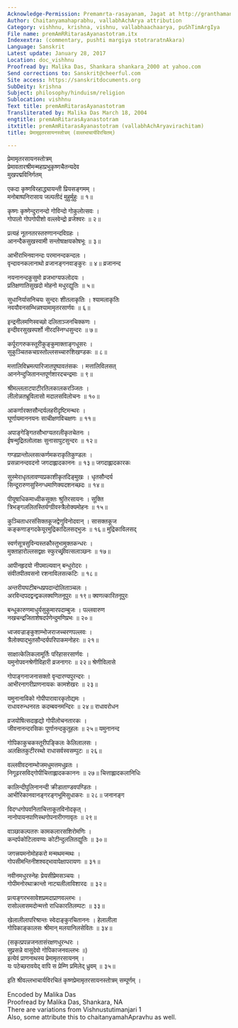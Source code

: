 ```yaml
---
Acknowledge-Permission: Premamrta-rasayanam, Jagat at http://granthamandira.net
Author: Chaitanyamahaprabhu, vallabhAchArya attribution
Category: vishhnu, krishna, vishnu, vallabhaachaarya, puShTimArgIya
File name: premAmRRitarasAyanastotram.itx
Indexextra: (commentary, pushti margiya stotraratnAkara)
Language: Sanskrit
Latest update: January 28, 2017
Location: doc_vishhnu
Proofread by: Malika Das, Shankara shankara_2000 at yahoo.com
Send corrections to: Sanskrit@cheerful.com
Site access: https://sanskritdocuments.org
SubDeity: krishna
Subject: philosophy/hinduism/religion
Sublocation: vishhnu
Text title: premAmRitarasAyanastotram
Transliterated by: Malika Das March 18, 2004
engtitle: premAmRitarasAyanastotram
itxtitle: premAmRitarasAyanastotram (vallabhAchAryavirachitam)
title: प्रेमामृइतरसायनस्तोत्रम् (वल्लभाचार्यविरचितम्)

---
```

  
 प्रेमामृतरसायनस्तोत्रम्   
प्रेमावतारश्रीमन्महाप्रभुकृष्णचैतन्यदेव  
मुखपद्मविनिर्गतम्  
  
एकदा कृष्णविरहाद्ध्यायन्ती प्रियसङ्गमम् ।  
मनोबाष्पनिरासाय जल्पतीदं मुहुर्मुहुः ॥ १॥  
  
कृष्णः कृष्णेन्दुरानन्दो गोविन्दो गोकुलोत्सवः ।  
गोपालो गोपगोपीशो वल्लवेन्द्रो व्रजेश्वरः ॥ २॥  
  
प्रत्यहं नूतनतरस्तरुणानन्दविग्रहः ।  
आनन्दैकसुखस्वामी सन्तोषाक्षयकोषभूः ॥ ३॥  
  
आभीराभिनवानन्दः परमानन्दकन्दलः ।  
वृन्दावनकलानाथो व्रजानङ्गनवाङ्कुरः ॥ ४॥ व्रजानन्द  
  
नयनानन्दकुसुमो व्रजभाग्यफलोदयः ।  
प्रतिक्षणातिसुखदो मोहनो मधुरद्युतिः ॥ ५॥  
  
सुधानिर्यासनिचयः सुन्दरः शीतलाकृतिः । श्यामलाकृतिः  
नवयौवनसम्भिन्नश्यामामृतरसार्णवः ॥ ६॥  
  
इन्द्रनीलमणिस्वच्छो दलिताञ्जनचिक्कणः ।  
इन्दीवरसुखस्पर्शो नीरदस्निग्धसुन्दरः ॥ ७॥  
  
कर्पूरागरुकस्तूरीकुङ्कुमाक्ताङ्गधूसरः ।  
सुकुञ्चितकचग्रस्तोल्लसच्चारुशिखण्डकः ॥ ८॥  
  
मत्तालिविभ्रमत्पारिजातपुष्पावतंसकः । मत्तालिविलसत्  
आननेन्दुजितानन्तपूर्णशारदचन्द्रमाः ॥ ९॥  
  
श्रीमल्ललाटपाटीरतिलकालकरञ्जितः ।  
लीलोन्नतभ्रूविलासो मदालसविलोचनः ॥ १०॥  
  
आकर्णारक्तसौन्दर्यलहरीदृष्टिमन्थरः ।  
घूर्णायमाननयनः साचीक्षणविचक्षणः ॥ ११॥  
  
अपाङ्गेङ्गितसौभाग्यतरलीकृतचेतनः ।  
ईषन्मुद्रितलोलाक्षः सुनासापुटसुन्दरः ॥ १२॥  
  
गण्डप्रान्तोल्लसत्कर्णमकराकृतिकुण्डलः ।  
प्रसन्नानन्दवदनो जगदाह्लादकाननः ॥ १३॥ जगदाह्लादकारकः  
  
सुस्मेराधृतलावण्यप्रकाशीकृतदिङ्मुखः । धृतसौन्दर्य  
सिन्दूरारुणसुस्निग्धमाणिक्यदशनच्छदः ॥ १४॥  
  
पीयूषाधिकमाध्वीकसूक्तः श्रुतिरसायनः । सूक्ति  
त्रिभङ्गललितस्तिर्यग्ग्रीवस्त्रैलोक्यमोहनः ॥ १५॥  
  
कुञ्चिताधरसंसिक्तकूजद्वेणुविनोदवान् । सासक्तकूज  
कङ्कणाङ्गदकेयूरमुद्रिकादिलसद्भुजः ॥ १६॥ मुद्रिकाविलसद्  
  
स्वर्णसूत्रसुविन्यस्तकौस्तुभामुक्तकन्धरः ।  
मुक्ताहारोल्लसद्वक्षः स्फुरच्छ्रीवत्सलाञ्छनः ॥ १७॥  
  
आपीनहृदयो नीपमाल्यवान् बन्धुरोदरः ।  
संवीतपीतवसनो रशनाविलसत्कटिः ॥ १८॥  
  
अन्तरीयघटीबन्धप्रपदान्दोलिताञ्चलः ।  
अरविन्दपदद्वन्द्वकलक्वणितनूपुरः ॥ १९॥ क्वणत्कारितनूपुरः  
  
बन्धूकारुणमाधुर्यसुकुमारपदाम्बुजः । पल्लवारुण  
नखचन्द्रजिताशेषदर्पणेन्दुमणिप्रभः ॥ २०॥  
  
ध्वजवज्राङ्कुशाम्भोजराजच्चरणपल्लवः ।  
त्रैलोक्याद्भुतसौन्दर्यपरिपाकमनोहरः ॥ २१॥  
  
साक्षात्केलिकलामूर्तिः परिहासरसार्णवः ।  
यमुनोपवनश्रेणीविहारी व्रजनागरः ॥ २२॥ श्रेणीविलासे  
  
गोपाङ्गनाजनासक्तो वृन्दारण्यपुरन्दरः ।  
आभीरनागरीप्राणनायकः कामशेखरः ॥ २३॥  
  
यमुनानाविको गोपीपारावारकृतोद्यमः ।  
राधावरुन्धनरतः कदम्बवनमन्दिरः ॥ २४॥ राधावरोधन  
  
व्रजयोषित्सदाहृद्यो गोपीलोचनतारकः ।  
जीवनानन्दरसिकः पूर्णानन्दकुतूहलः ॥ २५॥ यमुनानन्द  
  
गोपिकाकुचकस्तूरीपङ्किलः केलिलालसः ।  
अलक्षितकुटीरस्थो राधासर्वस्वसम्पुटः ॥ २६॥  
  
वल्लवीवदनाम्भोजमधुमत्तमधुव्रतः ।  
निगूढरसविद्गोपीचित्ताह्लादककाननः ॥ २७॥ चित्ताह्लादकलानिधिः  
  
कालिन्दीपुलिनानन्दी क्रीडाताण्डवपण्डितः ।  
आभीरिकानवानङ्गरङ्गभूमिसुधाकरः ॥ २८॥ जनानङ्ग  
  
विदग्धगोपवनिताचित्ताकूतविनोदकृत् ।  
नानोपायनपाणिस्थगोपनारीगणावृतः ॥ २९॥  
  
वाञ्छाकल्पतरुः कामकलारसशिरोमणिः ।  
कन्दर्पकोटिलावण्यः कोटीन्दुललितद्युतिः ॥ ३०॥  
  
जगत्त्रयमनोमोहकरो मन्मथमन्मथः ।  
गोपसीमन्तिनीशश्वद्भावापेक्षापरायणः ॥ ३१॥  
  
नवीनमधुरस्नेहः प्रेयसीप्रेमसञ्चयः ।  
गोपीमनोरथाक्रान्तो नाट्यलीलाविशारदः ॥ ३२॥  
  
प्रत्यङ्गरभसावेशप्रमदाप्राणवल्लभः ।  
रासोल्लासमदोन्मत्तो राधिकारतिलम्पटः ॥ ३३॥  
  
खेलालीलापरिश्रान्तः स्वेदाङ्कुरचिताननः । हेलालीला  
गोपिकाङ्कालसः श्रीमान् मलयानिलसेवितः ॥ ३४॥  
  
(सकृत्प्रपन्नजनतासंरक्षणधुरन्धरः ।  
सुप्रसन्ने वासुदेवो गोपिकाजनवल्लभः ॥)  
इत्येवं प्राणनाथस्य प्रेमामृतरसायनम् ।  
यः पठेच्छरावयेद् वापि स प्रेम्णि प्रमिलेद् ध्रुवम् ॥ ३५॥  
  
इति श्रीवल्लभाचार्यविरचितं कृष्णप्रेमामृतरसायनस्तोत्रम् सम्पूर्णम् ।  
  
Encoded by Malika Das  
Proofread by Malika Das, Shankara, NA  
There are variations from Vishnustutimanjari 1  
Also, some attribute this to chaitanyamahApravhu as well.  
  
